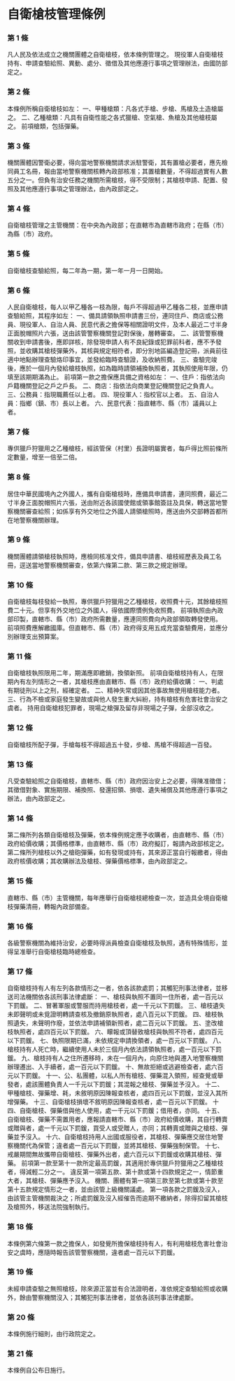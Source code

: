 # 自衛槍枝管理條例

### 第 1 條

凡人民及依法成立之機關團體之自衛槍枝，依本條例管理之。
現役軍人自衛槍枝持有、申請查驗給照、異動、處分、徵借及其他應遵行事項之管理辦法，由國防部定之。

### 第 2 條

本條例所稱自衛槍枝如左：
一、甲種槍類：凡各式手槍、步槍、馬槍及土造槍屬之。
二、乙種槍類：凡具有自衛性能之各式獵槍、空氣槍、魚槍及其他槍枝屬之。
前項槍類，包括彈藥。

### 第 3 條

機關團體因警衛必要，得向當地警察機關請求派駐警衛，其有置槍必要者，應先檢同員工名冊，報由當地警察機關核轉內政部核准；其置槍數量，不得超過實有人數五分之一。但負有治安任務之機關所需槍枝，得不受限制；其槍枝申請、配置、發照及其他應遵行事項之管理辦法，由內政部定之。

### 第 4 條

自衛槍枝管理之主管機關：在中央為內政部；在直轄市為直轄市政府；在縣（市）為縣（市）政府。

### 第 5 條

自衛槍枝查驗給照，每二年為一期，第一年一月一日開始。

### 第 6 條

人民自衛槍枝，每人以甲乙種各一枝為限，每戶不得超過甲乙種各二枝，並應申請查驗給照，其程序如左：
一、備具請領執照申請書三份，連同住戶、商店或公務員、現役軍人、自治人員、民意代表之擔保等相關證明文件，及本人最近二寸半身正面脫帽照片六張，送由該管警察機關登記對保後，層轉審查。
二、該管警察機關收到申請書後，應即詳核，除發現申請人有不良紀錄或犯罪前科者，應不予發照，並收購其槍枝彈藥外，其核與規定相符者，即分別地區編造登記冊，派員前往適中地點辦理查驗烙印事宜，並發給臨時查驗證，及收納照費。
三、查驗完竣後，應於一個月內發給槍枝執照，如為臨時請領補換執照者，其執照使用年限，仍填至該期期滿為止。
前項第一款之擔保應具備之資格如左：
一、住戶：指依法向戶籍機關登記之戶之戶長。
二、商店：指依法向商業登記機關登記之負責人。
三、公務員：指現職薦任以上者。
四、現役軍人：指校官以上者。
五、自治人員：指鄉（鎮、市）長以上者。
六、民意代表：指直轄市、縣（市）議員以上者。

### 第 7 條

專供獵戶狩獵用之乙種槍枝，經該管保（村里）長證明屬實者，每戶得比照前條所定數量，增至一倍至二倍。

### 第 8 條

居住中華民國境內之外國人，攜有自衛槍枝時，應備具申請書，連同照費，最近二寸半身正面脫帽照片六張，送由附近各該國使館或領事館簽註及具保，轉送當地警察機關審查給照；如係享有外交地位之外國人請領槍照時，應送由外交部轉首都所在地警察機關辦理。

### 第 9 條

機關團體請領槍枝執照時，應檢同核准文件，備具申請書、槍枝經歷表及員工名冊，逕送當地警察機關審查，依第六條第二款、第三款之規定辦理。

### 第 10 條

自衛槍枝每枝發給一執照，專供獵戶狩獵用之乙種槍枝，收照費十元，其餘槍枝照費二十元。但享有外交地位之外國人，得依國際慣例免收照費。
前項執照由內政部印製，直轄市、縣（市）政府所需數量，應連同照費向內政部領取轉發使用。
前項照費應解繳國庫。但直轄市、縣（市）政府得支用五成充當查驗費用，並應分別辦理支出預算案。

### 第 11 條

自衛槍枝執照限用二年，期滿應即繳銷，換領新照。
前項自衛槍枝持有人，在限期內有左列情形之一者，其槍枝應由直轄市、縣（市）政府給價收購：
一、判處有期徒刑以上之刑，經確定者。
二、精神失常或因其他事故無使用槍枝能力者。
三、行為不檢或家庭發生變故或與他人發生重大糾紛，持有槍枝有危害社會治安之虞者。
持用自衛槍枝犯罪者，現場之槍彈及留存非現場之子彈，全部沒收之。

### 第 12 條

自衛槍枝所配子彈，手槍每枝不得超過五十發，步槍、馬槍不得超過一百發。

### 第 13 條

凡受查驗給照之自衛槍枝，直轄市、縣（市）政府因治安上之必要，得陳准徵借；其徵借對象、實施期限、補換照、發還招領、損壞、遺失補償及其他應遵行事項之辦法，由內政部定之。

### 第 14 條

第二條所列各類自衛槍枝及彈藥，依本條例規定應予收購者，由直轄市、縣（市）政府給價收購；其價格標準，由直轄市、縣（市）政府擬訂，報請內政部核定之。
第二條所列槍枝以外之槍砲彈藥，如有發現或持有，其來源正當自行報繳者，得由政府核價收購；其收購辦法及槍枝、彈藥價格標準，由內政部定之。

### 第 15 條

直轄市、縣（市）主管機關，每年應舉行自衛槍枝總檢查一次，並造具全境自衛槍枝彈藥清冊，轉報內政部備查。

### 第 16 條

各級警察機關為維持治安，必要時得派員檢查自衛槍枝及執照，遇有特殊情形，並得呈准舉行自衛槍枝臨時總檢查。

### 第 17 條

自衛槍枝持有人有左列各款情形之一者，依各該款處罰；其觸犯刑事法律者，並移送司法機關依各該刑事法律處斷：
一、槍枝與執照不置同一住所者，處一百元以下罰鍰。
二、冒著軍服或警服而持用槍枝者，處一千元以下罰鍰。
三、槍枝遺失未即聲明或未覓證明轉請查核及撤銷原執照者，處八百元以下罰鍰。
四、槍枝執照遺失，未聲明作廢，並依法申請補領新照者，處二百元以下罰鍰。
五、塗改槍枝執照者，處四百元以下罰鍰。
六、矇報或頂替致槍枝與執照不符者，處四百元以下罰鍰。
七、執照限期已滿，未依規定申請換領者，處一百元以下罰鍰。
八、槍枝持有人死亡時，繼續使用人未於三個月內依法請領執照者，處一百元以下罰鍰。
九、槍枝持有人之住所遷移時，未在一個月內，向原住地與遷入地警察機關辦理遷出、入手續者，處一百元以下罰鍰。
十、無故拒絕或逃避檢查者，處六百元以下罰鍰。
十一、公、私團體，以私人所有槍枝、彈藥混入領照，經查覺或舉發者，處該團體負責人一千元以下罰鍰；其混報之槍枝、彈藥並予沒入。
十二、甲種槍枝、彈藥增、耗，未敘明原因陳報查核者，處四百元以下罰鍰，並沒入其所增彈藥。
十三、自衛槍枝損壞不敘明原因陳報查核者，處一百元以下罰鍰。
十四、自衛槍枝、彈藥借與他人使用，處一千元以下罰鍰；借用者，亦同。
十五、自衛槍枝、彈藥不需置用者，應報請直轄市、縣（市）政府給價收購，其自行轉賣或贈與者，處一千元以下罰鍰，買受人或受贈人，亦同；其轉賣或贈與之槍枝、彈藥並予沒入。
十六、自衛槍枝持用人出國或服役者，其槍枝、彈藥應交居住地警察機關代為保管；違者處一百元以下罰鍰，並將其槍枝、彈藥強制保管。
十七、戒嚴期間無故攜帶自衛槍枝、彈藥外出者，處六百元以下罰鍰或收購其槍枝、彈藥。
前項第一款至第十一款所定最高罰鍰，其適用於專供獵戶狩獵用之乙種槍枝者，得減輕二分之一。
違反第一項第五款、第十款或第十四款規定之一，情節重大者，其槍枝、彈藥應予沒入。
機關、團體有第一項第三款至第七款或第十款至第十五款規定情形之一者，並由該管上級機關議處。
第一項各款之罰鍰及沒入，由該管主管機關裁決之；所處罰鍰及沒入經催告而逾期不繳納者，除得扣留其槍枝及槍照外，移送法院強制執行。

### 第 18 條

本條例第六條第一款之擔保人，如發覺所擔保槍枝持有人，有利用槍枝危害社會治安之虞時，應隨時報告該管警察機關，違者處一百元以下罰鍰。

### 第 19 條

未經申請查驗之無照槍枝，除來源正當並有合法證明者，准依規定查驗給照或收購外，餘由警察機關沒入；其觸犯刑事法律者，並依各該刑事法律處斷。

### 第 20 條

本條例施行細則，由行政院定之。

### 第 21 條

本條例自公布日施行。
